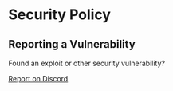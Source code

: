 # Security Policy


## Reporting a Vulnerability

Found an exploit or other security vulnerability?

[Report on Discord](https://disboard.org/server/893975758677086238)